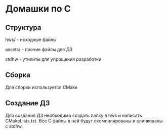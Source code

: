 # Домашки по C
## Структура
hws/ - исходные файлы

assets/ - прочие файлы для ДЗ

stdhw - утилиты для упрощения разработки

## Сборка 
Для сборки используется CMake

## Создание ДЗ
Для создания ДЗ необходимо создать папку в hws и написать CMakeLists.txt. Все С файлы в ней будут скомпилированы и слинкованы с stdhw.
